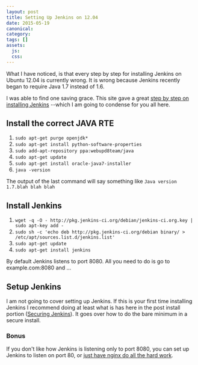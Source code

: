 ```yaml
---
layout: post
title: Setting Up Jenkins on 12.04
date: 2015-05-19
canonical:
category:
tags: []
assets:
  js:
  css:
---
```


What I have noticed, is that every step by step for installing Jenkins on Ubuntu 12.04 is currently wrong. It is wrong because Jenkins recently began to require Java 1.7 instead of 1.6.

I was able to find one saving grace. This site gave a great [step by step on installing Jenkins](http://www.whiteboardcoder.com/2014/01/install-jenkins-ubuntu.html) --which I am going to condense for you all here.

## Install the correct JAVA RTE

1. ``` sudo apt-get purge openjdk* ```
1. ``` sudo apt-get install python-software-properties ```
1. ``` sudo add-apt-repository ppa:webupd8team/java ```
1. ``` sudo apt-get update ```
1. ``` sudo apt-get install oracle-java7-installer ```
1. ``` java -version ```

The output of the last command will say something like ```Java version 1.7.blah blah blah```

## Install Jenkins

1. ``` wget -q -O - http://pkg.jenkins-ci.org/debian/jenkins-ci.org.key | sudo apt-key add - ```
1. ``` sudo sh -c 'echo deb http://pkg.jenkins-ci.org/debian binary/ > /etc/apt/sources.list.d/jenkins.list' ```
1. ``` sudo apt-get update ```
1. ``` sudo apt-get install jenkins ```

By default Jenkins listens to port 8080. All you need to do is go to example.com:8080 and ...

## Setup Jenkins

I am not going to cover setting up Jenkins. If this is your first time installing Jenkins I recommend doing at least what is has here in the post install portion ([Securing Jenkins](http://www.whiteboardcoder.com/2014/01/install-jenkins-ubuntu.html)). It goes over how to do the bare minimum in a secure install.

### Bonus

If you don't like how Jenkins is listening only to port 8080, you can set up Jenkins to listen on port 80, or [just have nginx do all the hard work](https://www.digitalocean.com/community/tutorials/how-to-install-and-use-jenkins-on-ubuntu-12-04).
